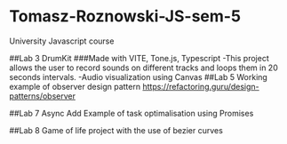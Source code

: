 # Tomasz-Roznowski-JS-sem-5
University Javascript course 

##Lab 3 DrumKit
###Made with VITE, Tone.js, Typescript
-This project allows the user to record sounds on different tracks and loops them in 20 seconds intervals.
-Audio visualization using Canvas
##Lab 5
Working example of observer design pattern
https://refactoring.guru/design-patterns/observer

##Lab 7 Async Add
Example of task optimalisation using Promises

##Lab 8
Game of life project with the use of bezier curves

